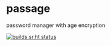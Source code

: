 # passage

password manager with age encryption

[![builds.sr.ht status](https://builds.sr.ht/~stchris/passage.svg)](https://builds.sr.ht/~stchris/passage?)

